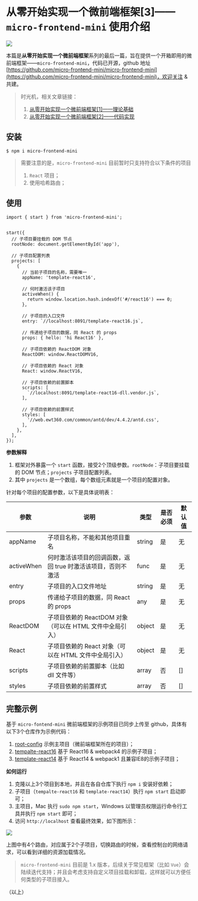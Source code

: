 # 从零开始实现一个微前端框架[3]——`micro-frontend-mini` 使用介绍

![](http://www.iseeit.cn/wp-content/uploads/2020/10/WechatIMG475.jpeg)

本篇是**从零开始实现一个微前端框架**系列的最后一篇，旨在提供一个开箱即用的微前端框架——`micro-frontend-mini`，代码已开源，github 地址 [https://github.com/micro-frontend-mini/micro-frontend-mini](https://github.com/micro-frontend-mini/micro-frontend-mini)，欢迎关注 & 共建。

> 时光机，相关文章链接：
> 1. [从零开始实现一个微前端框架[1]——理论基础](http://www.iseeit.cn/index.php/2020/10/23/create-a-micro-frontend-framework-1/)
> 1. [从零开始实现一个微前端框架[2]——代码实现](http://www.iseeit.cn/index.php/2020/10/27/create-a-micro-frontend-framework-coding/)

## 安装

```
$ npm i micro-frontend-mini
```

> 需要注意的是，`micro-frontend-mini` 目前暂时只支持符合以下条件的项目
> 1. `React` 项目；
> 2. 使用哈希路由；

## 使用

```
import { start } from 'micro-frontend-mini';


start({
  // 子项目要挂载的 DOM 节点
  rootNode: document.getElementById('app'),

  // 子项目配置列表
  projects: [
    {
      // 当前子项目的名称，需要唯一
      appName: 'template-react16',

      // 何时激活该子项目
      activeWhen() {
        return window.location.hash.indexOf('#/react16') === 0;
      },

      // 子项目的入口文件
      entry: `//localhost:8091/template-react16.js`,

      // 传递给子项目的数据，同 React 的 props
      props: { hello: 'hi React16' },

      // 子项目依赖的 ReactDOM 对象
      ReactDOM: window.ReactDOMV16,

      // 子项目依赖的 React 对象
      React: window.ReactV16,

      // 子项目依赖的前置脚本
      scripts: [
        `//localhost:8091/template-react16-dll.vendor.js`,
      ],

      // 子项目依赖的前置样式
      styles: [
        '//web.ewt360.com/common/antd/dev/4.4.2/antd.css',
      ],
    },
  ],
});
```

**参数解释**
1. 框架对外暴露一个 `start` 函数，接受2个顶级参数。`rootNode`：子项目要挂载的 DOM 节点；`projects` 子项目配置列表。
2. 其中 `projects` 是一个数组，每个数组元素就是一个项目的配置对象。

针对每个项目的配置参数，以下是具体说明表：

<table>
  <thead>
    <tr>
      <th>参数</th>
      <th>说明</th>
      <th>类型</th>
      <th>是否必须</th>
      <th>默认值</th>
    </tr>
  </thead>
  <tbody>
    <tr>
      <td>appName</td>
      <td>子项目名称，不能和其他项目重名</td>
      <td>string</td>
      <td>是</td>
      <td>无</td>
    </tr>
    <tr>
      <td>activeWhen</td>
      <td>何时激活该项目的回调函数，返回 true 时激活该项目，否则不激活</td>
      <td>func</td>
      <td>是</td>
      <td>无</td>
    </tr>
    <tr>
      <td>entry</td>
      <td>子项目的入口文件地址</td>
      <td>string</td>
      <td>是</td>
      <td>无</td>
    </tr>
    <tr>
      <td>props</td>
      <td>传递给子项目的数据，同 React 的 props</td>
      <td>any</td>
      <td>是</td>
      <td>无</td>
    </tr>
    <tr>
      <td>ReactDOM</td>
      <td>子项目依赖的 ReactDOM 对象（可以在 HTML 文件中全局引入）</td>
      <td>object</td>
      <td>是</td>
      <td>无</td>
    </tr>
    <tr>
      <td>React</td>
      <td>子项目依赖的 React 对象（可以在 HTML 文件中全局引入）</td>
      <td>object</td>
      <td>是</td>
      <td>无</td>
    </tr>
    <tr>
      <td>scripts</td>
      <td>子项目依赖的前置脚本（比如 dll 文件等）</td>
      <td>array</td>
      <td>否</td>
      <td>[]</td>
    </tr>
    <tr>
      <td>styles</td>
      <td>子项目依赖的前置样式</td>
      <td>array</td>
      <td>否</td>
      <td>[]</td>
    </tr>
  </tbody>
</table>

## 完整示例

基于 `micro-fontend-mini` 微前端框架的示例项目已同步上传至 github，具体有以下3个仓库作为示例代码：
1. [root-config](https://github.com/micro-frontend-mini/root-config) 示例主项目（微前端框架所在的项目）；
2. [tempalte-react16](https://github.com/micro-frontend-mini/template-react16) 基于 React16 & webpack4 的示例子项目；
3. [template-react14](https://github.com/micro-frontend-mini/template-react14) 基于 React14 & webpack1 且兼容IE8的示例子项目；

**如何运行**
1. 克隆以上3个项目到本地，并且在各自仓库下执行 `npm i` 安装好依赖；
2. 子项目（`tempalte-react16` 和 `template-react14`）执行 `npm start` 启动即可；
3. 主项目，Mac 执行 `sudo npm start`，Windows 以管理员权限运行命令行工具并执行 `npm start` 即可；
4. 访问 `http://localhost` 查看最终效果，如下图所示：

![](http://www.iseeit.cn/wp-content/uploads/2020/10/WechatIMG7480.jpeg)

上图中有4个路由，对应属于2个子项目，切换路由的时候，查看控制台的网络请求，可以看到详细的资源加载情况。

> `micro-frontend-mini` 目前是 1.x 版本，后续关于常见框架（比如 `Vue`）会陆续迭代支持；并且会考虑支持自定义项目挂载和卸载，这样就可以方便任何类型的子项目接入。

（以上）

